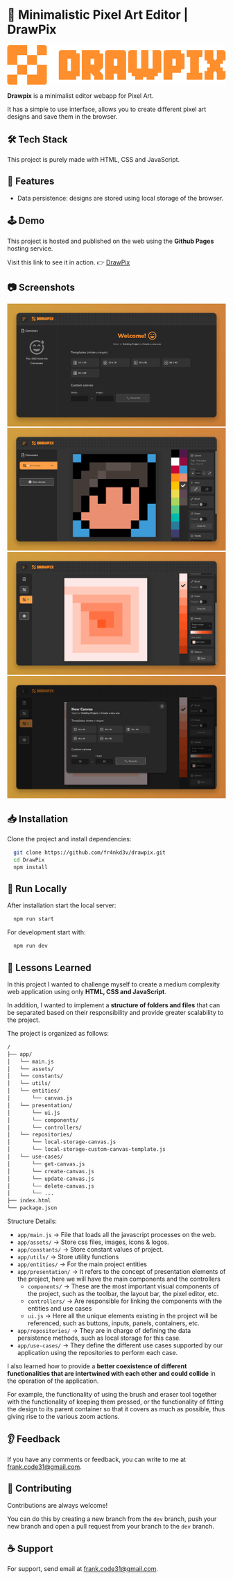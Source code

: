 # 🎨 Minimalistic Pixel Art Editor | DrawPix

![Drawpix Logo](./static/drawpix-horizontal-full-logo.png)

**Drawpix** is a minimalist editor webapp for Pixel Art.

It has a simple to use interface, allows you to create different pixel art designs and save them in the browser.

## 🛠️ Tech Stack

This project is purely made with HTML, CSS and JavaScript.

## 📌 Features

- Data persistence: designs are stored using local storage of the browser.

## 🕹 Demo

This project is hosted and published on the web using the **Github Pages** hosting service.

Visit this link to see it in action. 👉 [DrawPix](https://fr4nkd3v.github.io/DrawPix/)

## 📷 Screenshots

![Screenshot 1](./static/screenshot-1.jpg)
![Screenshot 2](./static/screenshot-2.jpg)
![Screenshot 3](./static/screenshot-3.jpg)
![Screenshot 4](./static/screenshot-4.jpg)

## 📥 Installation

Clone the project and install dependencies:

```bash
  git clone https://github.com/fr4nkd3v/drawpix.git
  cd DrawPix
  npm install
```

## 🚀 Run Locally

After installation start the local server:

```bash
  npm run start
```

For development start with:

```bash
  npm run dev
```

## 🧐 Lessons Learned

In this project I wanted to challenge myself to create a medium complexity web application using only **HTML, CSS and JavaScript**.

In addition, I wanted to implement a **structure of folders and files** that can be separated based on their responsibility and provide greater scalability to the project.

The project is organized as follows:

```bash
/
├── app/
│   └── main.js
│   └── assets/
│   └── constants/
│   └── utils/
│   └── entities/
│       └── canvas.js
│   └── presentation/
│       └── ui.js
│       └── components/
│       └── controllers/
│   └── repositories/
│       └── local-storage-canvas.js
│       └── local-storage-custom-canvas-template.js
│   └── use-cases/
│       └── get-canvas.js
│       └── create-canvas.js
│       └── update-canvas.js
│       └── delete-canvas.js
│       └── ...
├── index.html
└── package.json
```

Structure Details:

- `app/main.js` -> File that loads all the javascript processes on the web.
- `app/assets/` -> Store css files, images, icons & logos.
- `app/constants/` -> Store constant values of project.
- `app/utils/` -> Store utility functions
- `app/entities/` -> For the main project entities
- `app/presentation/` -> It refers to the concept of presentation elements of the project, here we will have the main components and the controllers
  - `components/` -> These are the most important visual components of the project, such as the toolbar, the layout bar, the pixel editor, etc.
  - `controllers/` -> Are responsible for linking the components with the entities and use cases
  - `ui.js` -> Here all the unique elements existing in the project will be referenced, such as buttons, inputs, panels, containers, etc.
- `app/repositories/` -> They are in charge of defining the data persistence methods, such as local storage for this case.
- `app/use-cases/` -> They define the different use cases supported by our application using the repositories to perform each case.

I also learned how to provide a **better coexistence of different functionalities that are intertwined with each other and could collide** in the operation of the application.

For example, the functionality of using the brush and eraser tool together with the functionality of keeping them pressed, or the functionality of fitting the design to its parent container so that it covers as much as possible, thus giving rise to the various zoom actions.

## 👂 Feedback

If you have any comments or feedback, you can write to me at <frank.code31@gmail.com>.

## 🤝 Contributing

Contributions are always welcome!

You can do this by creating a new branch from the `dev` branch, push your new branch and open a pull request from your branch to the `dev` branch.

## ☕ Support

For support, send email at <frank.code31@gmail.com>.
